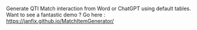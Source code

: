 Generate QTI Match interaction from Word or ChatGPT using default tables.
Want to see a fantastic demo ? 
Go here : https://janfix.github.io/MatchItemGenerator/

